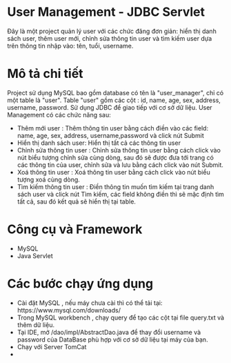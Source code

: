 # User Management - JDBC Servlet
Đây là một project quản lý user với các chức đăng đơn giản: hiển thị danh sách user, thêm user mới, chỉnh sửa thông tin user và tìm kiếm user dựa trên thông tin nhập vào: tên, tuổi, username.

# Mô tả chi tiết
Project sử dụng MySQL bao gồm database có tên là "user_manager", chỉ có một table là "user". Table "user" gồm các cột : id, name, age, sex, address, username,
password. Sử dụng JDBC để giao tiếp với cơ sở dữ liệu. User Management có các chức năng sau:
<ul>
<li>
	Thêm mới user : Thêm thông tin user bằng cách điền vào các field: name, age, sex, address, username,password và click nút Submit
</li>

<li>
	Hiển thị danh sách user: Hiển thị tất cả các thông tin user
</li>
<li>
	Chỉnh sửa thông tin user : Chỉnh sửa thông tin user bằng cách click vào nút biểu tượng chỉnh sửa cùng dòng, sau đó sẽ được đưa tới trang có các thông tin của user, chỉnh sửa và lưu bằng cách click vào nút Submit. 
</li>
<li>
	Xoá thông tin user : Xoá thông tin user bằng cách click vào nút biểu tượng xoá cùng dòng. 
</li>
<li>
	Tìm kiếm thông tin user : Điền thông tin muốn tìm kiếm tại trang danh sách user và click nút Tìm kiếm, các field không điền thì sẽ mặc định tìm tất cả, sau đó kết quả sẽ hiển thị tại table.
</li>

</ul>

# Công cụ và Framework
<ul>
<li>
	MySQL
</li>
<li>
	Java Servlet
</li>

</ul>

# Các bước chạy ứng dụng
<ul>
<li>
Cài đặt MySQL , nếu máy chưa cài thì có thể tải tại: https://www.mysql.com/downloads/

</li>
<li>
	Trong MySQL workbench , chạy query để tạo các cột tại file query.txt và thêm dữ liệu. 
</li>
<li>
	Tại IDE, mở /dao/impl/AbstractDao.java để thay đổi username và password của DataBase phù hợp với cơ sở 
	dữ liệu tại máy của bạn.
	
</li>
<li>
	Chạy với Server TomCat
</li>
<li>

</li>

</ul>